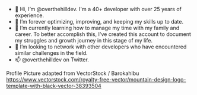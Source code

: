- 👋 Hi, I’m @overthehilldev.  I'm a 40+ developer with over 25 years of experience.
- 👀 I’m forever optimizing, improving, and keeping my skills up to date.
- 🌱 I’m currently learning how to manage my time with my family and career. To better accomplish this, I've created this account to document my struggles and growth journey in this stage of my life.
- 💞️ I’m looking to network with other developers who have encountered similar challenges in the field.
- 📫 @overthehilldev on Twitter. 

Profile Picture adapted from VectorStock / BarokahIbu
https://www.vectorstock.com/royalty-free-vector/mountain-design-logo-template-with-black-vector-38393504
